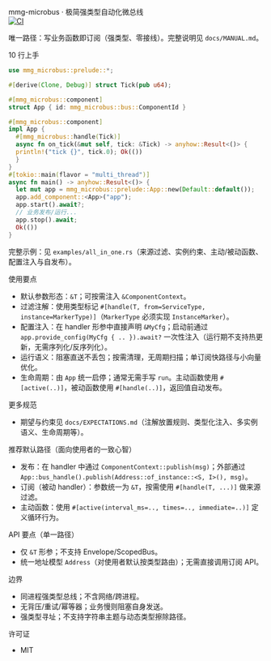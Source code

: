 mmg-microbus · 极简强类型自动化微总线  
[![CI](https://github.com/eternamaze/mmg-microbus/actions/workflows/ci.yml/badge.svg)](https://github.com/eternamaze/mmg-microbus/actions/workflows/ci.yml)

唯一路径：写业务函数即订阅（强类型、零接线）。完整说明见 `docs/MANUAL.md`。

10 行上手
```rust
use mmg_microbus::prelude::*;

#[derive(Clone, Debug)] struct Tick(pub u64);

#[mmg_microbus::component]
struct App { id: mmg_microbus::bus::ComponentId }

#[mmg_microbus::component]
impl App {
  #[mmg_microbus::handle(Tick)]
  async fn on_tick(&mut self, tick: &Tick) -> anyhow::Result<()> {
  println!("tick {}", tick.0); Ok(())
  }
}
#[tokio::main(flavor = "multi_thread")]
async fn main() -> anyhow::Result<()> {
  let mut app = mmg_microbus::prelude::App::new(Default::default());
  app.add_component::<App>("app");
  app.start().await?;
  // 业务发布/运行...
  app.stop().await;
  Ok(())
}
```

完整示例：见 `examples/all_in_one.rs`（来源过滤、实例约束、主动/被动函数、配置注入与自发布）。

使用要点
- 默认参数形态：`&T`；可按需注入 `&ComponentContext`。
- 过滤注解：使用类型标记 `#[handle(T, from=ServiceType, instance=MarkerType)]`（`MarkerType` 必须实现 `InstanceMarker`）。
- 配置注入：在 handler 形参中直接声明 `&MyCfg`；启动前通过 `app.provide_config(MyCfg { .. }).await?` 一次性注入（运行期不支持热更新，无需序列化/反序列化）。
- 运行语义：阻塞直送不丢包；按需清理，无周期扫描；单订阅快路径与小向量优化。
- 生命周期：由 `App` 统一启停；通常无需手写 `run`。主动函数使用 `#[active(..)]`，被动函数使用 `#[handle(..)]`，返回值自动发布。

更多规范
- 期望与约束见 `docs/EXPECTATIONS.md`（注解放置规则、类型化注入、多实例语义、生命周期等）。

推荐默认路径（面向使用者的一致心智）
- 发布：在 handler 中通过 `ComponentContext::publish(msg)`；外部通过 `App::bus_handle().publish(Address::of_instance::<S, I>(), msg)`。
- 订阅（被动 handler）：参数统一为 `&T`，按需使用 `#[handle(T, ...)]` 做来源过滤。
- 主动函数：使用 `#[active(interval_ms=.., times=.., immediate=..)]` 定义循环行为。

API 要点（单一路径）
- 仅 `&T` 形参；不支持 Envelope/ScopedBus。
- 统一地址模型 `Address`（对使用者默认按类型路由）；无需直接调用订阅 API。

边界
- 同进程强类型总线；不含网络/跨进程。
- 无背压/重试/幂等器；业务慢则阻塞自身发送。
- 强类型寻址；不支持字符串主题与动态类型擦除路径。

许可证
- MIT
